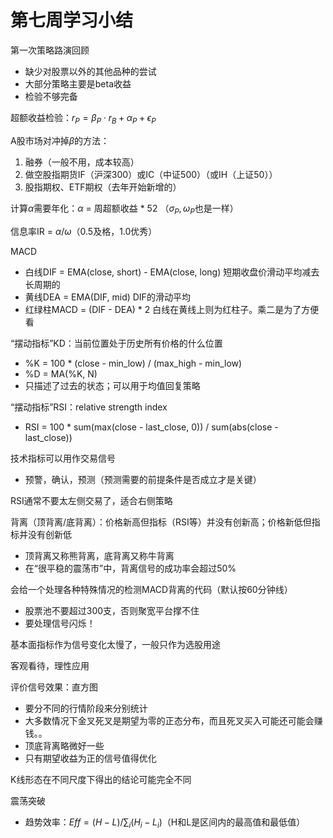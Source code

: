 # 第七周学习小结

第一次策略路演回顾
- 缺少对股票以外的其他品种的尝试
- 大部分策略主要是beta收益
- 检验不够完备

超额收益检验：$r_P = \beta_P \cdot r_B + \alpha_P + \epsilon_P$

A股市场对冲掉$\beta$的方法：
1. 融券（一般不用，成本较高）
2. 做空股指期货IF（沪深300）或IC（中证500）（或IH（上证50））
3. 股指期权、ETF期权（去年开始新增的）

计算$\alpha$需要年化：$\alpha$ = 周超额收益 * 52 （$\sigma_P, \omega_P$也是一样）

信息率IR = $\alpha / \omega$（0.5及格，1.0优秀）

MACD
- 白线DIF = EMA(close, short) - EMA(close, long) 短期收盘价滑动平均减去长周期的
- 黄线DEA = EMA(DIF, mid) DIF的滑动平均
- 红绿柱MACD = (DIF - DEA) * 2 白线在黄线上则为红柱子。乘二是为了方便看

“摆动指标”KD：当前位置处于历史所有价格的什么位置
- %K = 100 * (close - min_low) / (max_high - min_low)
- %D = MA(%K, N)
- 只描述了过去的状态；可以用于均值回复策略

“摆动指标”RSI：relative strength index
- RSI = 100 * sum(max(close - last_close, 0)) / sum(abs(close - last_close))

技术指标可以用作交易信号
- 预警，确认，预测（预测需要的前提条件是否成立才是关键）

RSI通常不要太左侧交易了，适合右侧策略

背离（顶背离/底背离）：价格新高但指标（RSI等）并没有创新高；价格新低但指标并没有创新低
- 顶背离又称熊背离，底背离又称牛背离
- 在“很平稳的震荡市”中，背离信号的成功率会超过50%

会给一个处理各种特殊情况的检测MACD背离的代码（默认按60分钟线）
- 股票池不要超过300支，否则聚宽平台撑不住
- 要处理信号闪烁！

基本面指标作为信号变化太慢了，一般只作为选股用途

客观看待，理性应用

评价信号效果：直方图
- 要分不同的行情阶段来分别统计
- 大多数情况下金叉死叉是期望为零的正态分布，而且死叉买入可能还可能会赚钱。。
- 顶底背离略微好一些
- 只有期望收益为正的信号值得优化

K线形态在不同尺度下得出的结论可能完全不同

震荡突破
- 趋势效率：$Eff = (H - L) / \sum_i (H_i - L_i)$（H和L是区间内的最高值和最低值）

